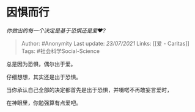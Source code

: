 # 因惧而行
*你做出的每一个决定是基于恐惧还是爱❤️?*

> Author: #Anonymity
Last update: *23/07/2021* 
Links: [[爱 - Caritas]]
Tags:  #社会科学Social-Science  

 
总是因为恐惧，偶尔出于爱。  
  
仔细想想，其实还是出于恐惧。  
  
当你承认自己全部的决定都首先是出于恐惧，并嗫喏不再敢妄言爱时，  
  
在神眼里，你勉强算有点爱吧。

